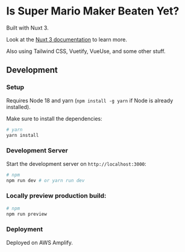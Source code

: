 # Is Super Mario Maker Beaten Yet?

Built with Nuxt 3.

Look at the [Nuxt 3 documentation](https://nuxt.com/docs/getting-started/introduction) to learn more.

Also using Tailwind CSS, Vuetify, VueUse, and some other stuff.

## Development

### Setup

Requires Node 18 and yarn (`npm install -g yarn` if Node is already installed).

Make sure to install the dependencies:

```bash
# yarn
yarn install
```

### Development Server

Start the development server on `http://localhost:3000`:

```bash
# npm
npm run dev # or yarn run dev
```

### Locally preview production build:

```bash
# npm
npm run preview
```

### Deployment

Deployed on AWS Amplify.
